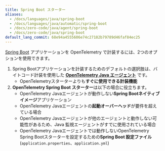 ```yaml
---
title: Spring Boot スターター
aliases:
  - /docs/languages/java/spring-boot
  - /docs/languages/java/automatic/spring-boot
  - /docs/zero-code/java/agent/spring-boot
  - /docs/zero-code/java/spring-boot
default_lang_commit: 68e94a4555606e74c27182b79789d46faf84ec25
---
```


[Spring Boot](https://spring.io/projects/spring-boot) アプリケーションを OpenTelemetry で計装するには、2つのオプションを使用できます。

1. Spring Bootアプリケーションを計装するためのデフォルトの選択肢は、バイトコード計装を使用した [**OpenTelemetry Java エージェント**](../agent) です。
   - OpenTelemetryスターターよりも**すぐに使用できる計装機能**
2. **OpenTelemetry Spring Boot スターター**は以下の場合に役立ちます。
   - OpenTelemetry Javaエージェントが動作しない**Spring Bootネイティブイメージ**アプリケーション
   - OpenTelemetry Javaエージェントの**起動オーバーヘッド**が要件を超えている場合
   - OpenTelemetry Javaエージェントが他のエージェントと動作しない可能性があるため、Java 監視エージェントがすでに使用されている場合
   - OpenTelemetry Javaエージェントでは動作しないOpenTelemetry Spring Bootスターターを設定するための**Spring Boot 設定ファイル**(`application.properties`、`application.yml`)
